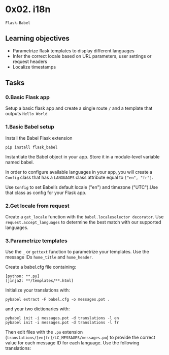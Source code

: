 # 0x02. i18n
`Flask-Babel`

## Learning objectives
- Parametrize flask templates to display different languages
- Infer the correct locale based on URL parameters, user settings or request headers
- Localize timestamps

## Tasks
### 0.Basic Flask app

Setup a basic flask app and create a single route `/` and a template that outputs `Hello World`

### 1.Basic Babel setup

Install the Babel Flask extension
```
pip install flask_babel
```
Instantiate the Babel object in your app. Store it in a module-level variable named babel.

In order to configure available languages in your app, you will create a `Config` class that has a `LANGUAGES` class attribute equal to `["en", "fr"]`.

Use `Config` to set Babel’s default locale ("en") and timezone ("UTC").Use that class as config for your Flask app.

### 2.Get locale from request

Create a `get_locale` function with the `babel.localeselector decorator`. Use `request.accept_languages` to determine the best match with our supported languages.

### 3.Parametrize templates

Use the `_` or `gettext` function to parametrize your templates. Use the message IDs `home_title` and `home_header`.

Create a babel.cfg file containing:
```
[python: **.py]
[jinja2: **/templates/**.html]
```
Initialize your translations with:
```
pybabel extract -F babel.cfg -o messages.pot .
```
and your two dictionaries with:
```
pybabel init -i messages.pot -d translations -l en
pybabel init -i messages.pot -d translations -l fr
```
Then edit files with the `.po` extension (`translations/[en|fr]/LC_MESSAGES/messages.po`) to provide the correct value for each message ID for each language. Use the following translations: